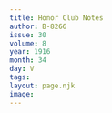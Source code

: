 ```yaml
---
title: Honor Club Notes
author: B-8266
issue: 30
volume: 8
year: 1916
month: 34
day: V
tags:
layout: page.njk
image:
---
```


